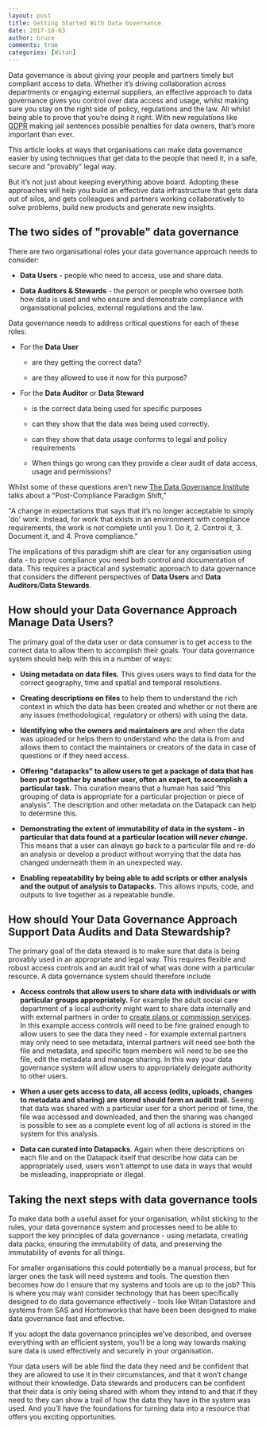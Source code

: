 ```yaml
---
layout: post
title: Getting Started With Data Governance
date: 2017-10-03
author: bruce
comments: true
categories: [Witan]
---
```


Data governance is about giving your people and partners timely but compliant access to data. Whether it’s driving collaboration across departments or engaging external suppliers, an effective approach to data governance gives you control over data access and usage, whilst making sure you stay on the right side of policy, regulations and the law. All whilst being able to prove that you’re doing it right. With new regulations like [GDPR](https://en.wikipedia.org/wiki/General_Data_Protection_Regulation) making jail sentences possible penalties for data owners, that’s more important than ever.

<!--more-->

This article looks at ways that organisations can make data governance easier by using techniques that get data to the people that need it, in a safe, secure and "provably" legal way.

But it’s not just about keeping everything above board. Adopting these approaches will help you build an effective data infrastructure that gets data out of silos, and gets colleagues and partners working collaboratively to solve problems, build new products and generate new insights.

## The two sides of "provable" data governance

There are two organisational roles your data governance approach needs to consider:

* **Data Users** - people who need to access, use and share data.

* **Data Auditors & Stewards** - the person or people who oversee both how data is used and who ensure and demonstrate compliance with organisational policies, external regulations and the law.

Data governance needs to address critical questions for each of these roles:

* For the **Data User**

    * are they getting the correct data?

    * are they allowed to use it now for this purpose?

* For the **Data Auditor** or **Data Steward**

    * is the correct data being used for specific purposes

    * can they show that the data was being used correctly.

    * can they show that data usage conforms to legal and policy requirements

    * When things go wrong can they provide a clear audit of data access, usage and permissions?

Whilst some of these questions aren’t new [The Data Governance Institute](https://href.li/?http://www.datagovernance.com/) talks about a "Post-Compliance Paradigm Shift,"

"A change in expectations that says that it’s no longer acceptable to simply 'do' work. Instead, for work that exists in an environment with compliance requirements, the work is not complete until you 1. Do it, 2. Control it, 3. Document it, and 4. Prove compliance.”

The implications of this paradigm shift are clear for any organisation using data - to prove compliance you need both control and documentation of data. This requires a practical and systematic approach to data governance that considers the different perspectives of **Data Users** and **Data Auditors**/**Data Stewards**.

## How should your Data Governance Approach Manage Data Users?

The primary goal of the data user or data consumer is to get access to the correct data to allow them to accomplish their goals. Your data governance system should help with this in a number of ways:

* **Using metadata on data files.** This gives users ways to find data for the correct geography, time and spatial and temporal resolutions.

* **Creating descriptions on files** to help them to understand the rich context in which the data has been created and whether or not there are any issues (methodological, regulatory or others) with using the data.

* **Identifying who the owners and maintainers are** and when the data was uploaded or helps them to understand who the data is from and allows them to contact the maintainers or creators of the data in case of questions or if they need access.

* **Offering "datapacks" to allow users to get a package of data that has been put together by another user, often an expert, to accomplish a particular task.** This curation means that a human has said “this grouping of data is appropriate for a particular projection or piece of analysis”. The description and other metadata on the Datapack can help to determine this.

* **Demonstrating the extent of immutability of data in the system - in particular that data found at a particular location will *never change*.** This means that a user can always go back to a particular file and re-do an analysis or develop a product without worrying that the data has changed underneath them in an unexpected way.

* **Enabling repeatability by being able to add scripts or other analysis and the output of analysis to Datapacks.** This allows inputs, code, and outputs to live together as a repeatable bundle.

## How should Your Data Governance Approach Support Data Audits and Data Stewardship?

The primary goal of the data steward is to make sure that data is being provably used in an appropriate and legal way. This requires flexible and robust access controls and an audit trail of what was done with a particular resource.  A data governance system should therefore include

* **Access controls that allow users to share data with individuals or with particular groups appropriately.** For example the adult social care department of a local authority might want to share data internally and with external partners in order to [create plans or commission services](http://www.mastodonc.com/data%20science/send/asc/witan/2017/09/05/demand-projection-send-asc.html).  In this example access controls will need to be fine grained enough to allow users to see the data they need - for example external partners may only need to see metadata, internal partners will need see both the file and metadata, and specific team members will need to be see the file, edit the metadata and manage sharing. In this way your data governance system will allow users to appropriately delegate authority to other users.

* **When a user gets access to data, all access (edits, uploads, changes to metadata and sharing) are stored should form an audit trail.** Seeing that data was shared with a particular user for a short period of time, the file was accessed and downloaded, and then the sharing was changed is possible to see as a complete event log of all actions is stored in the system for this analysis.

* **Data can curated into Datapacks**.  Again when there descriptions on each file and on the Datapack itself that describe how data can be appropriately used, users won’t attempt to use data in ways that would be misleading, inappropriate or illegal.

## **Taking the next steps with data governance tools**

To make data both a useful asset for your organisation, whilst sticking to the rules, your data governance system and processes need to be able to support the key principles of data governance - using metadata, creating data packs, ensuring the immutability of data, and preserving the immutability of events for all things.

For smaller organisations this could potentially be a manual process, but for larger ones the task will need systems and tools. The question then becomes how do I ensure that my systems and tools are up to the job?  This is where you may want consider technology that has been specifically designed to do data governance effectively - tools like Witan Datastore and systems from SAS and Hortonworks that have been been designed to make data governance fast and effective.

If you adopt the data governance principles we’ve described, and oversee everything with an efficient system, you’ll be a long way towards making sure data is used effectively and securely in your organisation.

Your data users will be able find the data they need and be confident that they are allowed to use it in their circumstances, and that it won’t change without their knowledge. Data stewards and producers can be confident that their data is only being shared with whom they intend to and that if they need to they can show a trail of how the data they have in the system was used. And you’ll have the foundations for turning data into a resource that offers you exciting opportunities.

